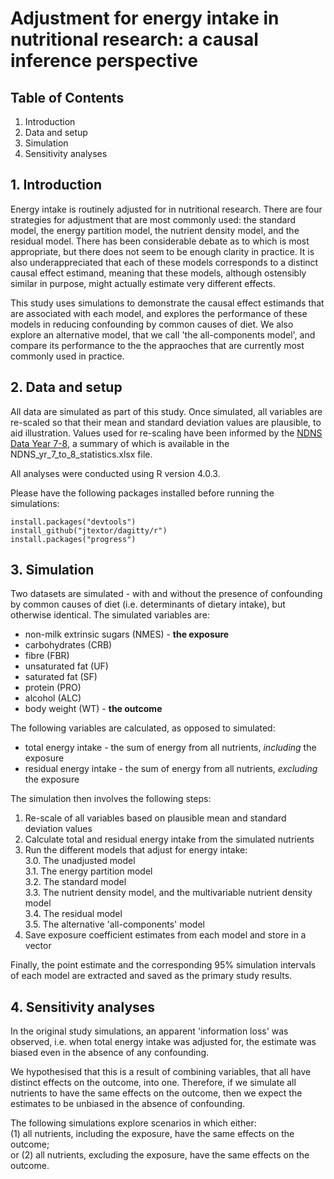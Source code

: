 # Adjustment for energy intake in nutritional research: a causal inference perspective  

## Table of Contents  
1. Introduction  
2. Data and setup
3. Simulation
4. Sensitivity analyses 

## 1. Introduction

Energy intake is routinely adjusted for in nutritional research. There are four strategies for adjustment that are most commonly used: the standard model, the energy partition model, the nutrient density model, and the residual model.
There has been considerable debate as to which is most appropriate, but there does not seem to be enough clarity in practice. It is also underappreciated that each of these models corresponds to a distinct causal effect estimand, meaning that these models, although 
ostensibly similar in purpose, might actually estimate very different effects.  
  
This study uses simulations to demonstrate the causal effect estimands that are associated with each model, and explores the performance of these models in reducing confounding by common causes of diet. We also explore an alternative model, that we call 'the all-components model', 
and compare its performance to the the appraoches that are currently most commonly used in practice.   

## 2. Data and setup  
All data are simulated as part of this study. Once simulated, all variables are re-scaled so that their mean and standard deviation values are plausible, to aid illustration. Values used for re-scaling have been informed by the [NDNS Data Year 7-8](https://www.gov.uk/government/statistics/ndns-results-from-years-7-and-8-combined), 
a summary of which is available in the NDNS_yr_7_to_8_statistics.xlsx file.  

All analyses were conducted using R version 4.0.3.  

Please have the following packages installed before running the simulations:  
```  
install.packages("devtools")
install_github("jtextor/dagitty/r")
install.packages("progress")
```  

## 3. Simulation  

Two datasets are simulated - with and without the presence of confounding by common causes of diet (i.e. determinants of dietary intake), but otherwise identical. The simulated variables are:  
* non-milk extrinsic sugars (NMES) - **the exposure**  
* carbohydrates (CRB)  
* fibre (FBR)  
* unsaturated fat (UF)  
* saturated fat (SF)  
* protein (PRO)  
* alcohol (ALC)  
* body weight (WT) - **the outcome**  

The following variables are calculated, as opposed to simulated:  
* total energy intake - the sum of energy from all nutrients, *including* the exposure  
* residual energy intake - the sum of energy from all nutrients, *excluding* the exposure  

The simulation then involves the following steps:   
1. Re-scale of all variables based on plausible mean and standard deviation values  
2. Calculate total and residual energy intake from the simulated nutrients  
3. Run the different models that adjust for energy intake:   
  3.0. The unadjusted model  
  3.1. The energy partition model  
  3.2. The standard model  
  3.3. The nutrient density model, and the multivariable nutrient density model  
  3.4. The residual model  
  3.5. The alternative 'all-components' model  
4. Save exposure coefficient estimates from each model and store in a vector  


Finally, the point estimate and the corresponding 95% simulation intervals of each model are extracted and saved as the primary study results.  

## 4. Sensitivity analyses  

In the original study simulations, an apparent 'information loss' was observed, i.e. when total energy intake was adjusted for, the estimate was biased even in the absence of any confounding.  

We hypothesised that this is a result of combining variables, that all have distinct effects on the outcome, into one. Therefore, if we simulate all nutrients to have the same effects on the outcome, then we expect the estimates to be unbiased in the absence of confounding.

The following simulations explore scenarios in which either:  
   (1) all nutrients, including the exposure, have the same effects on the outcome;  
or (2) all nutrients, excluding the exposure, have the same effects on the outcome.  
